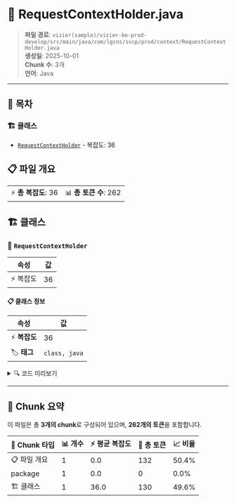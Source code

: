 # 📄 RequestContextHolder.java

> **파일 경로**: `vizier(sample)/vizier-be-prod-develop/src/main/java/com/lgcns/svcp/prod/context/RequestContextHolder.java`  
> **생성일**: 2025-10-01  
> **Chunk 수**: 3개  
> **언어**: Java
---

## 📑 목차

### 🏗️ 클래스
- [`RequestContextHolder`](#class-requestcontextholder) - 복잡도: 36

## 📋 파일 개요

| | |
|--|--|
| ⚡ **총 복잡도**: 36 | 📊 **총 토큰 수**: 262 |



## 🏗️ 클래스

### <a id="class-requestcontextholder"></a>🎯 `RequestContextHolder`

| 속성 | 값 |
|------|----|
| ⚡ 복잡도 | 36 |



#### 📋 클래스 정보

| 속성 | 값 |
|------|----|
| ⚡ **복잡도** | 36 || 📍 **라인 범위** | 3-3 |
| 🏷️ **태그** | `class, java` |

<details>
<summary>🔍 코드 미리보기</summary>

```java
public class RequestContextHolder {
    private static final ThreadLocal<RequestMetadata> context = new ThreadLocal<>();

    private static RequestMetadata getOrCreate() {
        if (context.get() == null) {
            context.set(new RequestMetadata(null, null));
        }
        return context.get();
    }

    public static void setUuid(String uuid) {
        getOrCreate().setUuid(uuid);
    }

    public static void setCode(String code) {
        getOrCreate().setCode(code);
    }

    public static void set(String uuid, String code) {
        context.set(new RequestMetadata(uuid, code));
    }

    public static RequestMetadata get() {
        return context.get();
    }

    public static void clear() {
        context.remove();
    }

    public static class RequestMetadata {
  ...
```

**Chunk 정보**
- 🆔 **ID**: `06afe738065c`
- 📍 **라인**: 3-3
- 📊 **토큰**: 130
- 🏷️ **태그**: `class, java`

</details>

---





## 🧩 Chunk 요약

이 파일은 총 **3개의 chunk**로 구성되어 있으며, **262개의 토큰**을 포함합니다.

| 🧩 Chunk 타입 | 📊 개수 | ⚡ 평균 복잡도 | 📝 총 토큰 | 📈 비율 |
|---------------|--------|-------------|----------|--------|
| 📋 파일 개요 | 1 | 0.0 | 132 | 50.4% |
| package | 1 | 0.0 | 0 | 0.0% |
| 🏗️ 클래스 | 1 | 36.0 | 130 | 49.6% |

